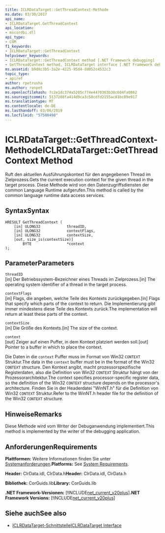 ```yaml
---
title: ICLRDataTarget::GetThreadContext-Methode
ms.date: 03/30/2017
api_name:
- ICLRDataTarget.GetThreadContext
api_location:
- mscordbi.dll
api_type:
- COM
f1_keywords:
- ICLRDataTarget::GetThreadContext
helpviewer_keywords:
- ICLRDataTarget::GetThreadContext method [.NET Framework debugging]
- GetThreadContext method, ICLRDataTarget interface [.NET Framework debugging]
ms.assetid: b9d8c3b5-3a2e-4225-95d4-dd052c4532c3
topic_type:
- apiref
author: rpetrusha
ms.author: ronpet
ms.openlocfilehash: 7c2e1dc374a5205c774e4470363b38c604fa0862
ms.sourcegitcommit: 5137208fa414d9ca3c58cdfd2155ac81bc89e917
ms.translationtype: MT
ms.contentlocale: de-DE
ms.lasthandoff: 03/06/2019
ms.locfileid: "57500498"
---
```

# <a name="iclrdatatargetgetthreadcontext-method"></a><span data-ttu-id="07edb-102">ICLRDataTarget::GetThreadContext-Methode</span><span class="sxs-lookup"><span data-stu-id="07edb-102">ICLRDataTarget::GetThreadContext Method</span></span>
<span data-ttu-id="07edb-103">Ruft den aktuellen Ausführungskontext für den angegebenen Thread im Zielprozess.</span><span class="sxs-lookup"><span data-stu-id="07edb-103">Gets the current execution context for the given thread in the target process.</span></span> <span data-ttu-id="07edb-104">Diese Methode wird von den Datenzugriffsdiensten der common Language Runtime aufgerufen.</span><span class="sxs-lookup"><span data-stu-id="07edb-104">This method is called by the common language runtime data access services.</span></span>  
  
## <a name="syntax"></a><span data-ttu-id="07edb-105">Syntax</span><span class="sxs-lookup"><span data-stu-id="07edb-105">Syntax</span></span>  
  
```  
HRESULT GetThreadContext (  
    [in] ULONG32            threadID,  
    [in] ULONG32            contextFlags,  
    [in] ULONG32            contextSize,  
    [out, size_is(contextSize)]   
        BYTE                *context  
);  
```  
  
## <a name="parameters"></a><span data-ttu-id="07edb-106">Parameter</span><span class="sxs-lookup"><span data-stu-id="07edb-106">Parameters</span></span>  
 `threadID`  
 <span data-ttu-id="07edb-107">[in] Der Betriebssystem-Bezeichner eines Threads im Zielprozess.</span><span class="sxs-lookup"><span data-stu-id="07edb-107">[in] The operating system identifier of a thread in the target process.</span></span>  
  
 `contextFlags`  
 <span data-ttu-id="07edb-108">[in] Flags, die angeben, welche Teile des Kontexts zurückgegeben.</span><span class="sxs-lookup"><span data-stu-id="07edb-108">[in] Flags that specify which parts of the context to return.</span></span> <span data-ttu-id="07edb-109">Die Implementierung gibt immer mindestens diese Teile des Kontexts zurück.</span><span class="sxs-lookup"><span data-stu-id="07edb-109">The implementation will return at least these parts of the context.</span></span>  
  
 `contextSize`  
 <span data-ttu-id="07edb-110">[in] Die Größe des Kontexts.</span><span class="sxs-lookup"><span data-stu-id="07edb-110">[in] The size of the context.</span></span>  
  
 `context`  
 <span data-ttu-id="07edb-111">[out] Zeiger auf einen Puffer, in dem Kontext platziert werden soll.</span><span class="sxs-lookup"><span data-stu-id="07edb-111">[out] Pointer to a buffer in which to place the context.</span></span>  
  
 <span data-ttu-id="07edb-112">Die Daten in die `context` Puffer muss im Format von Win32 `CONTEXT` Struktur.</span><span class="sxs-lookup"><span data-stu-id="07edb-112">The data in the `context` buffer must be in the format of the Win32 `CONTEXT` structure.</span></span> <span data-ttu-id="07edb-113">Den Kontext angibt, macht prozessorspezifische Registerdaten, also die Definition von Win32 `CONTEXT` Struktur hängt von der Prozessorarchitektur.</span><span class="sxs-lookup"><span data-stu-id="07edb-113">The context specifies processor-specific register data, so the definition of the Win32 `CONTEXT` structure depends on the processor's architecture.</span></span> <span data-ttu-id="07edb-114">Finden Sie in der Headerdatei "WinNT.h" für die Definition von Win32 `CONTEXT` Struktur.</span><span class="sxs-lookup"><span data-stu-id="07edb-114">Refer to the WinNT.h header file for the definition of the Win32 `CONTEXT` structure.</span></span>  
  
## <a name="remarks"></a><span data-ttu-id="07edb-115">Hinweise</span><span class="sxs-lookup"><span data-stu-id="07edb-115">Remarks</span></span>  
 <span data-ttu-id="07edb-116">Diese Methode wird vom Writer der Debuganwendung implementiert.</span><span class="sxs-lookup"><span data-stu-id="07edb-116">This method is implemented by the writer of the debugging application.</span></span>  
  
## <a name="requirements"></a><span data-ttu-id="07edb-117">Anforderungen</span><span class="sxs-lookup"><span data-stu-id="07edb-117">Requirements</span></span>  
 <span data-ttu-id="07edb-118">**Plattformen:** Weitere Informationen finden Sie unter [Systemanforderungen](../../../../docs/framework/get-started/system-requirements.md).</span><span class="sxs-lookup"><span data-stu-id="07edb-118">**Platforms:** See [System Requirements](../../../../docs/framework/get-started/system-requirements.md).</span></span>  
  
 <span data-ttu-id="07edb-119">**Header:** ClrData.idl, ClrData.h</span><span class="sxs-lookup"><span data-stu-id="07edb-119">**Header:** ClrData.idl, ClrData.h</span></span>  
  
 <span data-ttu-id="07edb-120">**Bibliothek:** CorGuids.lib</span><span class="sxs-lookup"><span data-stu-id="07edb-120">**Library:** CorGuids.lib</span></span>  
  
 <span data-ttu-id="07edb-121">**.NET Framework-Versionen:** [!INCLUDE[net_current_v20plus](../../../../includes/net-current-v20plus-md.md)]</span><span class="sxs-lookup"><span data-stu-id="07edb-121">**.NET Framework Versions:** [!INCLUDE[net_current_v20plus](../../../../includes/net-current-v20plus-md.md)]</span></span>  
  
## <a name="see-also"></a><span data-ttu-id="07edb-122">Siehe auch</span><span class="sxs-lookup"><span data-stu-id="07edb-122">See also</span></span>
- [<span data-ttu-id="07edb-123">ICLRDataTarget-Schnittstelle</span><span class="sxs-lookup"><span data-stu-id="07edb-123">ICLRDataTarget Interface</span></span>](../../../../docs/framework/unmanaged-api/debugging/iclrdatatarget-interface.md)
